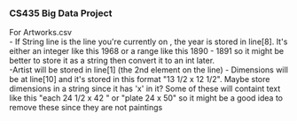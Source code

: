 ### CS435 Big Data Project

For Artworks.csv	  
 	- If String line is the line you're currently on , the year is stored in  line[8].  It's either an integer like this 1968 or a range like this 1890 - 1891  so it might be better to store it as a string then convert it to an int later.  
	-Artist will be stored in line[1] (the 2nd element on the line)
	- Dimensions will be at line[10] and it's stored in this format "13 1/2 x 12 1/2". Maybe store dimensions in a string since it has 'x' in it? 
 		Some of these will containt text like this "each 24 1/2 x 42 " or "plate 24  x 50"  so it might be a good idea to remove these since they are not paintings  
